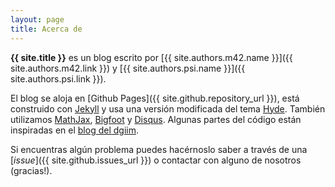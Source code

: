```yaml
---
layout: page
title: Acerca de
---
```


**{{ site.title }}** es un blog escrito por
[{{ site.authors.m42.name }}]({{ site.authors.m42.link }}) y
[{{ site.authors.psi.name }}]({{ site.authors.psi.link }}).

El blog se aloja en [Github Pages]({{ site.github.repository_url }}),
está construido con [Jekyll](https://jekyllrb.com)
y usa una versión modificada del tema [Hyde](http://hyde.getpoole.com).
También utilizamos [MathJax](https://www.mathjax.org),
[Bigfoot](http://www.bigfootjs.com) y [Disqus](https://disqus.com).
Algunas partes del código están inspiradas en el [blog del dgiim](http://tux.ugr.es/dgiimblog).

Si encuentras algún problema puedes hacérnoslo saber a través de una
[*issue*]({{ site.github.issues_url }}) o contactar con alguno de nosotros (gracias!).
